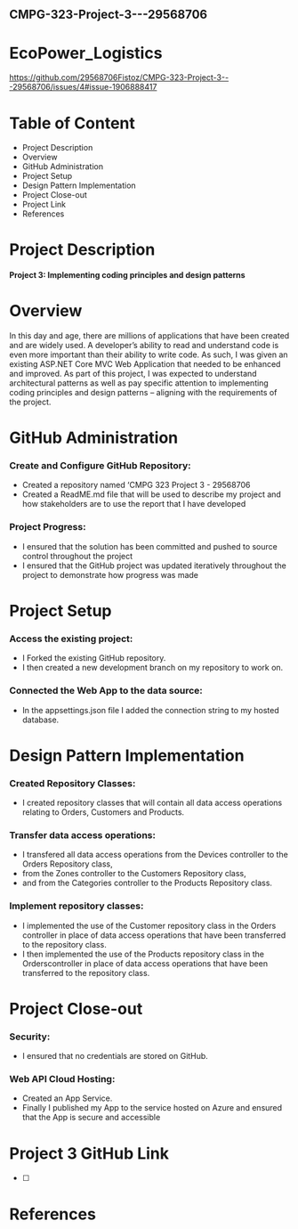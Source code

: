 ## CMPG-323-Project-3---29568706

# EcoPower_Logistics
https://github.com/29568706Fistoz/CMPG-323-Project-3---29568706/issues/4#issue-1906888417

# Table of Content
- Project Description
- Overview
- GitHub Administration
- Project Setup
- Design Pattern Implementation
- Project Close-out
- Project Link
- References


# Project Description
#### Project 3: Implementing coding principles and design patterns


# Overview
 In this day and age, there are millions of applications that have been created and are widely used. A developer’s ability to read and understand code is even more important than their ability to write code. As such, I was given an existing ASP.NET Core MVC Web Application that needed to be enhanced and improved. 
As part of this project, I was expected to understand architectural patterns as well as pay specific attention to implementing coding principles and design patterns – aligning with the requirements of the project. 



# GitHub Administration
### Create and Configure GitHub Repository:
- Created a repository named ‘CMPG 323 Project 3 - 29568706
- Created a ReadME.md file that will be used to describe my project and how stakeholders are to use the report that I have developed
  
### Project Progress:
- I ensured that the solution has been committed and pushed to source control throughout the project
- I ensured that the GitHub project was updated iteratively throughout the project to demonstrate how progress was made


# Project Setup
### Access the existing project:
- I Forked the existing GitHub repository.
- I then created a new development branch on my repository to work on.

### Connected the Web App to the data source:
- In the appsettings.json file I added the connection string to my hosted database.



# Design Pattern Implementation
### Created Repository Classes:
- I created repository classes that will contain all data access operations relating to Orders, Customers and Products.
  
### Transfer data access operations:
- I transfered all data access operations from the Devices controller to the Orders Repository class,
- from the Zones controller to the Customers Repository class,
- and from the Categories controller to the Products Repository class.

### Implement repository classes:
- I implemented the use of the Customer repository class in the Orders controller in place of data access operations that have been transferred to the repository class.
- I then implemented the use of the Products repository class in the Orderscontroller in place of data access operations that have been transferred to the repository class.


# Project Close-out
### Security:
- I ensured that no credentials are stored on GitHub.
  
### Web API Cloud Hosting:
- Created an App Service.
- Finally I published my App to the service hosted on Azure and ensured that the App is secure and accessible

# Project 3 GitHub Link
- [ ] 

# References
